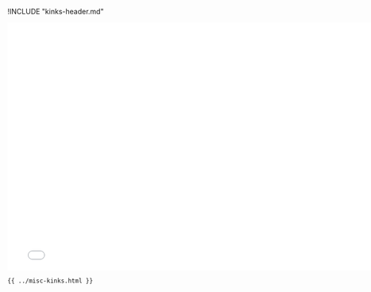 !INCLUDE "kinks-header.md"

<iframe src="../../misc-kinks.html" width="770" height="500" frameBorder="0" seamless="seamless">
</iframe>

```html
{{ ../misc-kinks.html }}
```